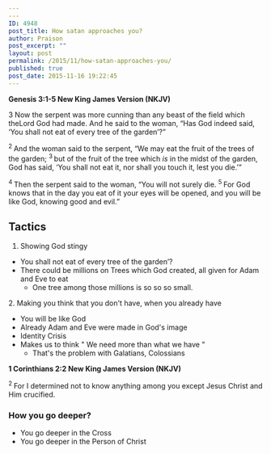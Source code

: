 ```yaml
---
---
ID: 4948
post_title: How satan approaches you?
author: Praison
post_excerpt: ""
layout: post
permalink: /2015/11/how-satan-approaches-you/
published: true
post_date: 2015-11-16 19:22:45
---
```

<strong><span class="passage-display-bcv">Genesis 3:1-5
</span><span class="passage-display-version">New King James Version (NKJV)</span></strong>
<p class="chapter-1"><span class="text Gen-3-1"><span class="chapternum">3 </span>Now the serpent was more cunning than any beast of the field which the<span class="small-caps">Lord</span> God had made. And he said to the woman, “Has God indeed said, ‘You shall not eat of every tree of the garden’?”</span></p>
<span id="en-NKJV-58" class="text Gen-3-2"><sup class="versenum">2 </sup>And the woman said to the serpent, “We may eat the fruit of the trees of the garden; </span><span id="en-NKJV-59" class="text Gen-3-3"><sup class="versenum">3 </sup>but of the fruit of the tree which <i>is</i> in the midst of the garden, God has said, ‘You shall not eat it, nor shall you touch it, lest you die.’”</span>

<span id="en-NKJV-60" class="text Gen-3-4"><sup class="versenum">4 </sup>Then the serpent said to the woman, “You will not surely die. <span id="en-NKJV-61" class="text Gen-3-5"><sup class="versenum">5 </sup>For God knows that in the day you eat of it your eyes will be opened, and you will be like God, knowing good and evil.”</span></span>
<h2><strong>Tactics</strong></h2>
<ol>
	<li>Showing God stingy</li>
</ol>
<ul>
	<li>You shall not eat of every tree of the garden’?</li>
	<li>There could be millions on Trees which God created, all given for Adam and Eve to eat
<ul>
	<li>One tree among those millions is so so so small.</li>
</ul>
</li>
</ul>
2. Making you think that you don't have, when you already have
<ul>
	<li>You will be like God</li>
	<li>Already Adam and Eve were made in God's image</li>
	<li>Identity Crisis</li>
	<li>Makes us to think " We need more than what we have "
<ul>
	<li>That's the problem with Galatians, Colossians</li>
</ul>
</li>
</ul>
<strong><span class="passage-display-bcv">1 Corinthians 2:2
</span><span class="passage-display-version">New King James Version (NKJV)</span></strong>

<span id="en-NKJV-28397" class="text 1Cor-2-2"><sup class="versenum">2 </sup>For I determined not to know anything among you except Jesus Christ and Him crucified.</span>
<h3><strong>How you go deeper?</strong></h3>
<ul>
	<li>You go deeper in the Cross</li>
	<li>You go deeper in the Person of Christ</li>
</ul>